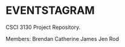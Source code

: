 EVENTSTAGRAM
====================

CSCI 3130 Project Repository.

Members:
Brendan
Catherine
James
Jen
Rod
